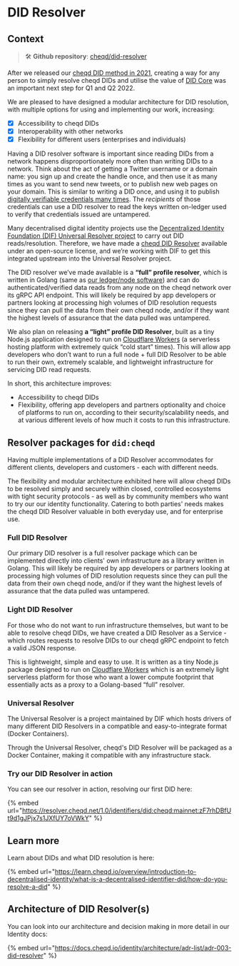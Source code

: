 # DID Resolver

## Context

> 🛠️ **Github repository**: [cheqd/did-resolver](https://github.com/cheqd/did-resolver)

After we released our [cheqd DID method in 2021](https://docs.cheqd.io/identity/architecture/adr-list/adr-001-cheqd-did-method), creating a way for any person to simply resolve cheqd DIDs and utilise the value of [DID Core](https://www.w3.org/TR/did-core/) was an important next step for Q1 and Q2 2022.

We are pleased to have designed a modular architecture for DID resolution, with multiple options for using and implementing our work, increasing:

* [x] Accessibility to cheqd DIDs
* [x] Interoperability with other networks
* [x] Flexibility for different users (enterprises and individuals)

Having a DID resolver software is important since reading DIDs from a network happens disproportionately more often than writing DIDs to a network. Think about the act of getting a Twitter username or a domain name: you sign up and create the handle once, and then use it as many times as you want to send new tweets, or to publish new web pages on your domain. This is similar to writing a DID once, and using it to publish [digitally verifiable credentials many times](https://learn.cheqd.io/overview/introduction-to-decentralised-identity/what-is-a-verifiable-credential-vc/what-is-a-verifiable-presentation). The _recipients_ of those credentials can use a DID resolver to read the keys written on-ledger used to verify that credentials issued are untampered.

Many decentralised digital identity projects use the [Decentralized Identity Foundation (DIF) Universal Resolver project](https://github.com/decentralized-identity/universal-resolver) to carry out DID reads/resolution. Therefore, we have made a [cheqd DID Resolver](https://github.com/cheqd/did-resolver) available under an open-source license, and we’re working with DIF to get this integrated upstream into the Universal Resolver project.

The DID resolver we’ve made available is a **“full” profile resolver**, which is written in Golang (same as [our ledger/node software](https://github.com/cheqd/cheqd-node)) and can do authenticated/verified data reads from any node on the cheqd network over its gRPC API endpoint. This will likely be required by app developers or partners looking at processing high volumes of DID resolution requests since they can pull the data from their own cheqd node, and/or if they want the highest levels of assurance that the data pulled was untampered.

We also plan on releasing **a “light” profile DID Resolver**, built as a tiny Node.js application designed to run on [Cloudflare Workers](https://workers.cloudflare.com/) (a serverless hosting platform with extremely quick “cold start” times). This will allow app developers who don’t want to run a full node + full DID Resolver to be able to run their own, extremely scalable, and lightweight infrastructure for servicing DID read requests.

In short, this architecture improves:

* Accessibility to cheqd DIDs
* Flexibility, offering app developers and partners optionality and choice of platforms to run on, according to their security/scalability needs, and at various different levels of how much it costs to run this infrastructure.

## Resolver packages for `did:cheqd`

Having multiple implementations of a DID Resolver accommodates for different clients, developers and customers - each with different needs.

The flexibility and modular architecture exhibited here will allow cheqd DIDs to be resolved simply and securely within closed, controlled ecosystems with tight security protocols - as well as by community members who want to try our our identity functionality. Catering to both parties' needs makes the cheqd DID Resolver valuable in both everyday use, and for enterprise use.

### Full DID Resolver

Our primary DID resolver is a full resolver package which can be implemented directly into clients' own infrastructure as a library written in Golang. This will likely be required by app developers or partners looking at processing high volumes of DID resolution requests since they can pull the data from their own cheqd node, and/or if they want the highest levels of assurance that the data pulled was untampered.

### Light DID Resolver

For those who do not want to run infrastructure themselves, but want to be able to resolve cheqd DIDs, we have created a DID Resolver as a Service - which routes requests to resolve DIDs to our cheqd gRPC endpoint to fetch a valid JSON response.

This is lightweight, simple and easy to use. It is written as a tiny Node.js package designed to run on [Cloudflare Workers](https://workers.cloudflare.com/) which is an extremely light serverless platform for those who want a lower compute footprint that essentially acts as a proxy to a Golang-based “full” resolver.

### Universal Resolver

The Universal Resolver is a project maintained by DIF which hosts drivers of many different DID Resolvers in a compatible and easy-to-integrate format (Docker Containers).

Through the Universal Resolver, cheqd's DID Resolver will be packaged as a Docker Container, making it compatible with any infrastructure stack.

### Try our DID Resolver in action

You can see our resolver in action, resolving our first DID here:

{% embed url="https://resolver.cheqd.net/1.0/identifiers/did:cheqd:mainnet:zF7rhDBfUt9d1gJPjx7s1JXfUY7oVWkY" %}

## Learn more

Learn about DIDs and what DID resolution is here:

{% embed url="https://learn.cheqd.io/overview/introduction-to-decentralised-identity/what-is-a-decentralised-identifier-did/how-do-you-resolve-a-did" %}

## Architecture of DID Resolver(s)

You can look into our architecture and decision making in more detail in our Identity docs:

{% embed url="https://docs.cheqd.io/identity/architecture/adr-list/adr-003-did-resolver" %}
